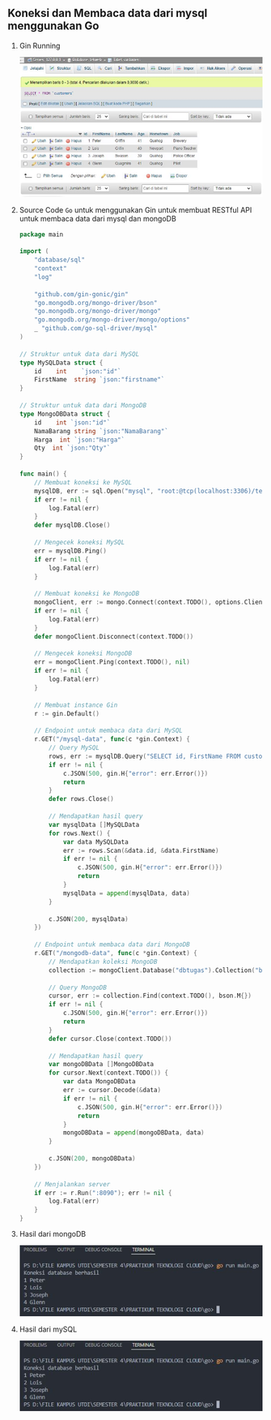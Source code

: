 ## Koneksi dan Membaca data dari mysql menggunakan Go


1. Gin Running

    <img src="https://github.com/brianbwnd06/tekn-cloud-computing/blob/master/minggu-06/gambar/data-mysql.jpg" width='600' />

2. Source Code ```Go``` untuk menggunakan Gin untuk membuat RESTful API untuk membaca data dari mysql dan mongoDB

    ```go
    package main

    import (
        "database/sql"
        "context"
        "log"

        "github.com/gin-gonic/gin"
        "go.mongodb.org/mongo-driver/bson"
        "go.mongodb.org/mongo-driver/mongo"
        "go.mongodb.org/mongo-driver/mongo/options"
        _ "github.com/go-sql-driver/mysql"
    )

    // Struktur untuk data dari MySQL
    type MySQLData struct {
        id    int    `json:"id"`
        FirstName  string `json:"firstname"`
    }

    // Struktur untuk data dari MongoDB
    type MongoDBData struct {
        id    int `json:"id"`
        NamaBarang string `json:"NamaBarang"`
        Harga  int `json:"Harga"`
        Qty  int `json:"Qty"`
    }

    func main() {
        // Membuat koneksi ke MySQL
        mysqlDB, err := sql.Open("mysql", "root:@tcp(localhost:3306)/tekweb")
        if err != nil {
            log.Fatal(err)
        }
        defer mysqlDB.Close()

        // Mengecek koneksi MySQL
        err = mysqlDB.Ping()
        if err != nil {
            log.Fatal(err)
        }

        // Membuat koneksi ke MongoDB
        mongoClient, err := mongo.Connect(context.TODO(), options.Client().ApplyURI("mongodb://localhost:27017"))
        if err != nil {
            log.Fatal(err)
        }
        defer mongoClient.Disconnect(context.TODO())

        // Mengecek koneksi MongoDB
        err = mongoClient.Ping(context.TODO(), nil)
        if err != nil {
            log.Fatal(err)
        }

        // Membuat instance Gin
        r := gin.Default()

        // Endpoint untuk membaca data dari MySQL
        r.GET("/mysql-data", func(c *gin.Context) {
            // Query MySQL
            rows, err := mysqlDB.Query("SELECT id, FirstName FROM customers")
            if err != nil {
                c.JSON(500, gin.H{"error": err.Error()})
                return
            }
            defer rows.Close()

            // Mendapatkan hasil query
            var mysqlData []MySQLData
            for rows.Next() {
                var data MySQLData
                err := rows.Scan(&data.id, &data.FirstName)
                if err != nil {
                    c.JSON(500, gin.H{"error": err.Error()})
                    return
                }
                mysqlData = append(mysqlData, data)
            }

            c.JSON(200, mysqlData)
        })

        // Endpoint untuk membaca data dari MongoDB
        r.GET("/mongodb-data", func(c *gin.Context) {
            // Mendapatkan koleksi MongoDB
            collection := mongoClient.Database("dbtugas").Collection("barang")

            // Query MongoDB
            cursor, err := collection.Find(context.TODO(), bson.M{})
            if err != nil {
                c.JSON(500, gin.H{"error": err.Error()})
                return
            }
            defer cursor.Close(context.TODO())

            // Mendapatkan hasil query
            var mongoDBData []MongoDBData
            for cursor.Next(context.TODO()) {
                var data MongoDBData
                err := cursor.Decode(&data)
                if err != nil {
                    c.JSON(500, gin.H{"error": err.Error()})
                    return
                }
                mongoDBData = append(mongoDBData, data)
            }

            c.JSON(200, mongoDBData)
        })

        // Menjalankan server
        if err := r.Run(":8090"); err != nil {
            log.Fatal(err)
        }
    }


    ```

3. Hasil dari mongoDB

    <img src="https://github.com/brianbwnd06/tekn-cloud-computing/blob/master/minggu-06/gambar/mysql-hasil.jpg" width='600' />

4. Hasil dari mySQL

    <img src="https://github.com/brianbwnd06/tekn-cloud-computing/blob/master/minggu-06/gambar/mysql-hasil.jpg" width='600' />


